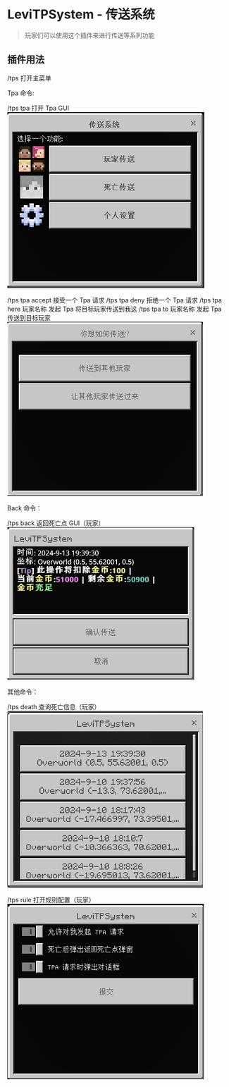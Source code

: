 # LeviTPSystem - 传送系统

> 玩家们可以使用这个插件来进行传送等系列功能

## 插件用法

/tps 打开主菜单

Tpa 命令:

/tps tpa 打开 Tpa GUI
![alt text](/public/1.png)

/tps tpa accept 接受一个 Tpa 请求
/tps tpa deny 拒绝一个 Tpa 请求
/tps tpa here 玩家名称 发起 Tpa 将目标玩家传送到我这
/tps tpa to 玩家名称 发起 Tpa 传送到目标玩家
![alt text](/public/1-3.png)

Back 命令：

/tps back 返回死亡点 GUI（玩家）
![alt text](/public/1-4.png)

其他命令：

/tps death 查询死亡信息（玩家）
![alt text](/public/1-5.png)

/tps rule 打开规则配置（玩家）
![alt text](/public/1-2.png)
